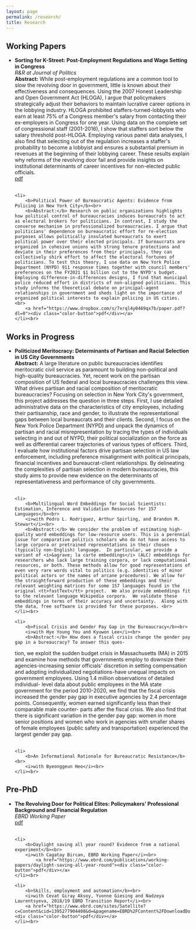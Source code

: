 ```yaml
---
layout: page
permalink: /research/
title: Research
---
```




<h2>Working Papers</h2>
<ul>
	<li>
		<b>Sorting for K-Street: Post-Employment Regulations and Wage Setting in Congress</b><br>
		<i>R&R at Journal of Politics</i><br>
		<b>Abstract:</b> While post-employment regulations are a common tool to slow the revolving door in government, little is known about their effectiveness and consequences. Using the 2007 Honest Leadership and Open Government Act (HLOGA), I argue that policymakers strategically adjust their behaviors to maintain lucrative career options in the lobbying industry. HLOGA prohibited staffers-turned-lobbyists who earn at least 75% of a Congress member's salary from contacting their ex-employers in Congress for one year. Using data on the complete set of congressional staff (2001-2016), I show that staffers sort below the salary threshold post-HLOGA. Employing various panel data analyses, I also find that selecting out of the regulation increases a staffer's probability to become a lobbyist and ensures a substantial premium in revenues at the beginning of their lobbying career. These results explain why reforms of the revolving door fail and provide insights on institutional determinants of career incentives for non-elected public officials.   <br>
		<a href="https://www.dropbox.com/s/1ghswkvwylwhgya/full_paper.pdf?dl=0"><div class="color-button">pdf</div></a>
	</li><br>
	
	<li>
		<b>Political Power of Bureaucratic Agents: Evidence from Policing in New York City</b><br>
		<b>Abstract:</b> Research on public organizations highlights how political control of bureaucracies induces bureaucrats to act as electoral brokers for politicians. In contrast, I study the converse mechanism in professionalized bureaucracies. I argue that politicians' dependence on bureaucratic effort for re-election purposes allows politically insulated bureaucrats to exert political power over their elected principals. If bureaucrats are organized in cohesive unions with strong tenure protections and deviate in their preferences from their principals, they can collectively shirk effort to affect the electoral fortunes of politicians. To test this theory, I use data on New York Police Department (NYPD) 911 response times together with council members' preferences on the FY2021 $1 billion cut to the NYPD's budget. Employing difference-in-differences designs, I find that municipal police reduced effort in districts of non-aligned politicians. This study informs the theoretical debate on principal-agent relationships in government and sheds light on the importance of organized political interests to explain policing in US cities. <br>
		<a href="https://www.dropbox.com/s/7xrql4y0469qx7b/paper.pdf?dl=0"><div class="color-button">pdf</div></a>
	</li><br>
</ul>

<h2>Works in Progress</h2>
<ul>
	<li>
		<b>Politicized Meritocracy: Determinants of Partisan and Racial Selection in US City Governments</b><br>
		<b>Abstract:</b> A large literature on public bureaucracies identifies meritocratic civil service as paramount to building non-political and high-quality bureaucracies. Yet, recent work on the partisan composition of US federal and local bureaucracies challenges this view.  What drives partisan and racial composition of meritocratic bureaucracies? Focusing on selection in New York City's government, this project addresses the question in three steps. First, I use detailed administrative data on the characteristics of city employees, including their partisanship, race and gender, to illustrate the representational gaps between local bureaucrats and their clients. Second, I focus on the New York Police Department (NYPD) and unpack the dynamics of partisan and racial misrepresentation by tracing the types of individuals selecting in and out of NYPD, their political socialization on the force as well as differential career trajectories of various types of officers. Third, I evaluate how institutional factors drive partisan selection in US law enforcement, including preference misalignment with political principals, financial incentives and bureaucrat-client relationships. By delineating the complexities of partisan selection in modern bureaucracies, this study aims to provide new evidence on the determinants of representativeness and performance of city governments.  <br>
	</li><br>
	
	<li>
		<b>Multilingual Word Embeddings for Social Scientists: Estimation, Inference and Validation Resources for 157 Languages</b><br>
		<i>with Pedro L. Rodriguez, Arthur Spirling, and Brandon M. Stewart</i><br>
		<b>Abstract:</b> We consider the problem of estimating high-quality word embeddings for low-resource users. This is a perennial issue for comparative politics scholars who do not have access to large corpora or pretrained representations in their chosen (typically non-English) language.  In particular, we provide a variant of <i>&agrave; la carte embeddings</i> (ALC) embeddings for researchers who lack large training corpora, or lack computational resources, or both. These methods allow for good representations of even very rare words vital to politics (e.g. identities of minor political actors or the names of arcane procedures). We allow for the straightforward production of these embeddings and their relevant weighting matrices for some 157 languages found in the original <tt>fastText</tt> project.  We also provide embeddings fit to the relevant language Wikipedia corpora.  We validate these embeddings in terms of their accuracy and uncertainty.  Along with the data, free software is provided for these purposes. <br>
	</li><br>
	
	<li>
		<b>Fiscal Crisis and Gender Pay Gap in the Bureaucracy</b><br>
		<i>with Hye Young You and Kyuwon Lee</i><br>
		<b>Abstract:</b> How does a fiscal crisis change the gender pay gap in a bureaucracy? To answer this ques-
tion, we exploit the sudden budget crisis in Massachusetts (MA) in 2015 and examine how
methods that governments employ to downsize their agencies-increasing senior officials'
discretion in setting compensation and adopting individualized negotiations-have unequal
impacts on government employees. Using 1.4 million observations of detailed individual-
level data about public employees in the MA state government for the period 2010-2020, we
find that the fiscal crisis increased the gender pay gap in executive agencies by 2.4 percentage
points. Consequently, women earned significantly less than their comparable male counter-
parts after the fiscal crisis. We also find that there is significant variation in the gender pay
gap: women in more senior positions and women who work in agencies with smaller shares of
female employees (public safety and transportation) experienced the largest gender pay gap. <br>
	</li><br>
	
	<li>
		<b>An Informational Rationale for Bureaucratic Resistance</b><br>
		<i>with Byeonggeun Heo</i><br>
	</li><br>
</ul>




<h2>Pre-PhD</h2>
<ul>
	<li>
		<b>The Revolving Door for Political Elites: Policymakers' Professional Background and Financial
Regulation</b><br>
  <i>EBRD Working Paper</i><br>
	<a href="https://www.ebrd.com/publications/working-papers/revolving-door"><div class="color-button">pdf</div></a>
	</li><br>
	
	<li>
		<b>Daylight saving all year round? Evidence from a national experiment</b><br>
		<i>with Cagatay Bircan, EBRD Working Paper</i><br>
			<a href="https://www.ebrd.com/publications/working-papers/daylight-saving-all-year-round"><div class="color-button">pdf</div></a>
	</li><br>
	
	<li>
		<b>Skills, employment and automation</b><br>
		<i>with Cevat Giray Aksoy, Yvonne Giesing and Nadzeya Laurentsyeva, 2018/19 EBRD Transition Report</i><br>
		<a href="https://www.ebrd.com/sites/Satellite?c=Content&cid=1395277904408&d=&pagename=EBRD%2FContent%2FDownloadDocument"><div class="color-button">pdf</div></a>
	</li><br>
</ul>
